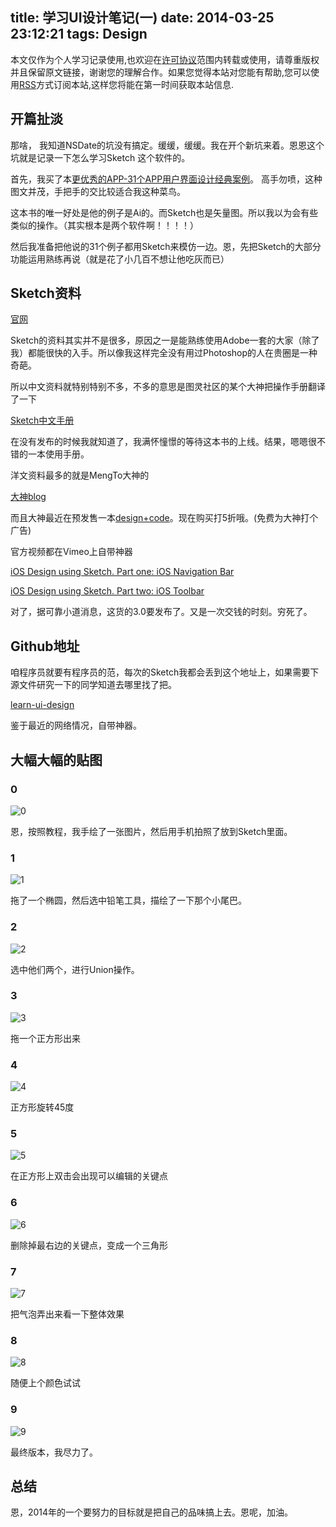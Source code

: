 title: 学习UI设计笔记(一)
date: 2014-03-25 23:12:21
tags: Design
---

本文仅作为个人学习记录使用,也欢迎在[许可协议](http://creativecommons.org/licenses/by-nc/3.0/deed.zh)范围内转载或使用，请尊重版权并且保留原文链接，谢谢您的理解合作。如果您觉得本站对您能有帮助,您可以使用[RSS](http://iiiyu.com/atom.xml)方式订阅本站,这样您将能在第一时间获取本站信息.

## 开篇扯淡

那啥， 我知道NSDate的坑没有搞定。缓缓，缓缓。我在开个新坑来着。恩恩这个坑就是记录一下怎么学习Sketch 这个软件的。

首先，我买了本[更优秀的APP-31个APP用户界面设计经典案例](http://www.amazon.cn/更优秀的APP-31个APP用户界面设计经典案例-白润华/dp/B00ELMXLOK/ref=sr_1_1?ie=UTF8&qid=1395760594&sr=8-1&keywords=31app)。 高手勿喷，这种图文并茂，手把手的交比较适合我这种菜鸟。

这本书的唯一好处是他的例子是Ai的。而Sketch也是矢量图。所以我以为会有些类似的操作。（其实根本是两个软件啊！！！！）

然后我准备把他说的31个例子都用Sketch来模仿一边。恩，先把Sketch的大部分功能运用熟练再说（就是花了小几百不想让他吃灰而已）

<!--more-->

## Sketch资料

[官网](http://www.bohemiancoding.com/sketch/)

Sketch的资料其实并不是很多，原因之一是能熟练使用Adobe一套的大家（除了我）都能很快的入手。所以像我这样完全没有用过Photoshop的人在贵圈是一种奇葩。

所以中文资料就特别特别不多，不多的意思是图灵社区的某个大神把操作手册翻译了一下

[Sketch中文手册](http://www.ituring.com.cn/book/1305?q=Sketch)

在没有发布的时候我就知道了，我满怀憧憬的等待这本书的上线。结果，嗯嗯很不错的一本使用手册。

洋文资料最多的就是MengTo大神的

[大神blog](http://blog.mengto.com)

而且大神最近在预发售一本[design+code](http://designcode.io)。现在购买打5折哦。(免费为大神打个广告)

官方视频都在Vimeo上自带神器

[iOS Design using Sketch. Part one: iOS Navigation Bar](https://vimeo.com/57072774)

[iOS Design using Sketch. Part two: iOS Toolbar](https://vimeo.com/57590796)

对了，据可靠小道消息，这货的3.0要发布了。又是一次交钱的时刻。穷死了。



## Github地址

咱程序员就要有程序员的范，每次的Sketch我都会丢到这个地址上，如果需要下源文件研究一下的同学知道去哪里找了把。

[learn-ui-design](https://github.com/iiiyu/learn-ui-design)

鉴于最近的网络情况，自带神器。


## 大幅大幅的贴图

### 0

![0](http://ww2.sinaimg.cn/large/a6d3226bgw1eesf0yhz53j20zg0lmaew.jpg)

恩，按照教程，我手绘了一张图片，然后用手机拍照了放到Sketch里面。

### 1

![1](http://ww2.sinaimg.cn/large/a6d3226bgw1eesf3zl60jj20zg0lmn1i.jpg)

拖了一个椭圆，然后选中铅笔工具，描绘了一下那个小尾巴。

### 2

![2](http://ww4.sinaimg.cn/large/a6d3226bgw1eesf54xa8kj20zg0lmaf1.jpg)

选中他们两个，进行Union操作。

### 3

![3](http://ww3.sinaimg.cn/large/a6d3226bgw1eesf5vjl8kj20zg0lmdkp.jpg)

拖一个正方形出来


### 4

![4](http://ww2.sinaimg.cn/large/a6d3226bgw1eesf6sqy2sj20zg0lmwjs.jpg)

正方形旋转45度


### 5

![5](http://ww2.sinaimg.cn/large/a6d3226bgw1eesf7fq37ij20zg0lm0xy.jpg)

在正方形上双击会出现可以编辑的关键点

### 6

![6](http://ww2.sinaimg.cn/large/a6d3226bgw1eesf7ukiefj20zg0lm0xz.jpg)

删除掉最右边的关键点，变成一个三角形


### 7

![7](http://ww2.sinaimg.cn/large/a6d3226bgw1eesf979g3dj20zg0lmtd3.jpg)

把气泡弄出来看一下整体效果

### 8

![8](http://ww3.sinaimg.cn/large/a6d3226bgw1eesf9x1vynj20zg0lmdkr.jpg)

随便上个颜色试试

### 9

![9](http://ww1.sinaimg.cn/large/a6d3226bgw1eesfacyshyj20zg0lm0vn.jpg)

最终版本，我尽力了。

## 总结

恩，2014年的一个要努力的目标就是把自己的品味搞上去。恩呢，加油。


